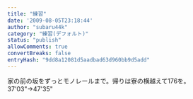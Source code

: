 ```yaml
---
title: "練習"
date: '2009-08-05T23:18:44'
author: "subaru44k"
category: "練習(デフォルト)"
status: "publish"
allowComments: true
convertBreaks: false
entryHash: "9dd8a12081d5aadbad63d960bb9d5add"
---
```

家の前の坂をずっとモノレールまで。帰りは寮の横越えて176を。<br>
37'03"→47'35"
